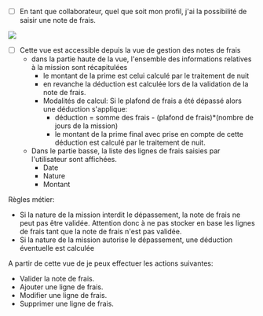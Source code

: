 * [ ] En tant que collaborateur, quel que soit mon profil, j'ai la possibilité de saisir une note de frais.

![](https://github.com/DiginamicFormation/ressources-atelier/raw/master/gestion-des-missions/Saisie.frais.png)

* [ ] Cette vue est accessible depuis la vue de gestion des notes de frais
  * dans la partie haute de la vue, l'ensemble des informations relatives à la mission sont récapitulées
    * le montant de la prime est celui calculé par le traitement de nuit
    * en revanche la déduction est calculée lors de la validation de la note de frais.
	* Modalités de calcul: Si le plafond de frais a été dépassé alors une déduction s'applique:
      * déduction = somme des frais - (plafond de frais)*(nombre de jours de la mission)
      * le montant de la prime final avec prise en compte de cette déduction est calculé par le traitement de nuit.	
  * Dans le partie basse, la liste des lignes de frais saisies par l'utilisateur sont affichées.
    * Date
	* Nature
	* Montant

Règles métier:
  * Si la nature de la mission interdit le dépassement, la note de frais ne peut pas être validée. Attention donc à ne pas stocker en base les lignes de frais tant que la note de frais n'est pas validée.
  * Si la nature de la mission autorise le dépassement, une déduction éventuelle est calculée
	
A partir de cette vue de je peux effectuer les actions suivantes:
* Valider la note de frais.
* Ajouter une ligne de frais.
* Modifier une ligne de frais.
* Supprimer une ligne de frais.

